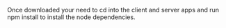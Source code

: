Once downloaded your need to cd into the client and server apps and run npm install to install the node dependencies.
